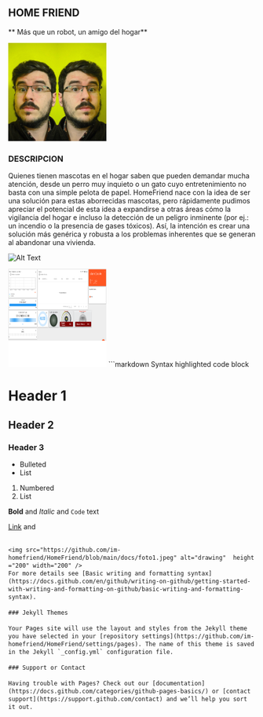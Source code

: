 ## HOME FRIEND
**                  Más que un robot, un amigo del hogar**

<img src="https://github.com/im-homefriend/HomeFriend/blob/main/docs/WhatsApp%20Image%202020-10-18%20at%2015.21.43.jpeg" alt="drawing"  height ="200" width="200" />

### DESCRIPCION


Quienes tienen mascotas en el hogar saben que pueden demandar mucha atención, desde un perro muy inquieto o un gato cuyo entretenimiento no basta con una simple pelota de papel. HomeFriend nace con la idea de ser una solución para estas aborrecidas mascotas, pero rápidamente pudimos apreciar el potencial de esta idea a expandirse a otras áreas cómo la vigilancia del hogar e incluso la detección de un peligro inminente (por ej.: un incendio o la presencia de gases tóxicos). Así, la intención es crear una solución más genérica y robusta a los problemas inherentes que se generan al abandonar una vivienda.

![Alt Text](https://media.giphy.com/media/vFKqnCdLPNOKc/giphy.gif)



<img src="https://github.com/im-homefriend/HomeFriend/blob/main/docs/dashboard.png" alt="drawing"  height ="200" width="200" />
```markdown
Syntax highlighted code block

# Header 1
## Header 2
### Header 3

- Bulleted
- List

1. Numbered
2. List

**Bold** and _Italic_ and `Code` text

[Link](url) and 
```

<img src="https://github.com/im-homefriend/HomeFriend/blob/main/docs/foto1.jpeg" alt="drawing"  height ="200" width="200" />
For more details see [Basic writing and formatting syntax](https://docs.github.com/en/github/writing-on-github/getting-started-with-writing-and-formatting-on-github/basic-writing-and-formatting-syntax).

### Jekyll Themes

Your Pages site will use the layout and styles from the Jekyll theme you have selected in your [repository settings](https://github.com/im-homefriend/HomeFriend/settings/pages). The name of this theme is saved in the Jekyll `_config.yml` configuration file.

### Support or Contact

Having trouble with Pages? Check out our [documentation](https://docs.github.com/categories/github-pages-basics/) or [contact support](https://support.github.com/contact) and we’ll help you sort it out.
